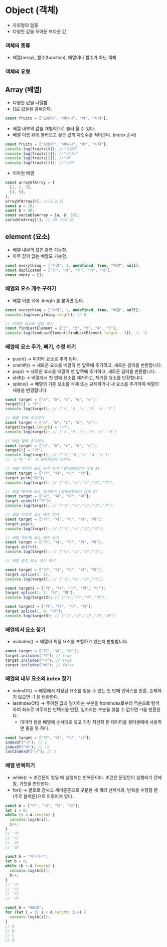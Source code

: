 # Object (객체)

- 자료형의 일종
- 다양한 값을 모아둔 또다른 값

### 객체의 종류

- 배열(array), 함수(function), 배열이나 함수가 아닌 객체

### 객체의 유형

## Array (배열)

- 다양한 값을 나열함.
- []로 값들을 감싸준다.

```javascript
const fruits = ["오렌지", "바나나", "배", "사과"];
```

- 배열 내부의 값을 개별적으로 불러 올 수 있다.
- 배열 이름 뒤에 불러오고 싶은 값의 자릿수를 적어준다. (index 순서)

```javascript
const fruits = ["오렌지", "바나나", "배", "사과"];
console.log(fruits[0]); //"오렌지"
console.log(fruits[1]); //"바나나"
console.log(fruits[2]); //"배"
console.log(fruits[3]); //"사과"
```

- 이차원 배열

```javascript
const arrayOfArray = [
  [1, 2, 3],
  [4, 5],
];
arrayOfArray[0]; //[1,2,3]
const a = 10;
const b = 20;
const variableArray = [a, b, 30];
variableArray[1]; // 20 (b의 값)
```

## element (요소)

- 배열 내부의 값은 중복 가능함.
- 아무 값이 없는 배열도 가능함.

```javascript
const everything = ["사과", 1, undefined, true, "배열", null];
const duplicated = ["가", "가", "가", "가", "가"];
const empty = [];
```

### 배열의 요소 개수 구하기

- 배열 이름 뒤에 .length 를 붙이면 된다.

```javascript
const everything = ["사과", 1, undefined, true, "배열", null];
console.log(everything.length); // 6
```

```javascript
// 마지막 요소의 값을 찾기
const findLastElement = ["1", "2", "3", "4", "5"];
console.log(findLastElement[findLastElement.length - 1]); // '5'
```

### 배열에 요소 추가, 빼기, 수정 하기

- push() -> 마지막 요소로 추가 된다.
- unshift() -> 새로운 요소를 배열의 맨 앞쪽에 추가하고, 새로운 길이를 반환합니다.
- pop() -> 새로운 요소를 배열의 맨 앞쪽에 추가하고, 새로운 길이를 반환합니다.
- shift() -> 배열에서 첫 번째 요소를 제거하고, 제거된 요소를 반환합니다.
- splice() -> 배열의 기존 요소를 삭제 또는 교체하거나 새 요소를 추가하여 배열의 내용을 변경합니다.

```javascript
const target = ["a", "b", "c", "d", "e"];
target[5] = "f";
console.log(target); // ['a','b','c','d','e'.'f']
```

```javascript
// 배열 뒤에 추가하기
const target = ["a", "b", "c", "d", "e"];
target[target.length] = "가";
console.log(target); // ['a','b','c','d','e'.'가']
```

```javascript
// 배열 앞에 추가하기
const target = ["a", "b", "c", "d", "e"];
target[0] = "가";
console.log(target); // ['가','b','c','d','e'];
// 'a'에 '가' 가 덮여씌워져 버린다.
```

```javascript
// 배열 마지막 요소 추가 하기 (덮어씌워지지 않게 1)
const target = ["가", "나", "다", "라"];
target.push("마");
console.log(target); // ["가","나","다","라","마"];
```

```javascript
// 배열 첫번째 요소 추가하기 (덮어씌워지지 않게 2)
const target = ["나", "다", "라", "마"];
target.unshift("가");
console.log(target); // ["가","나","다","라","마"];
```

```javascript
// 배열 마지막 요소 제거 하기
const target = ["가", "나", "다", "라", "마"];
target.pop();
console.log(target); // ["가","나","다","라"];
```

```javascript
// 배열 첫번째 요소 제거 하기
const target = ["가", "나", "다", "라", "마"];
target.shift();
console.log(target); // ["나","다","라","마"];
```

```javascript
// 배열 중간 요소 제거 하기

const target = ["가", "나", "다", "라", "마"];
target.splice(2, 1);
console.log(target); // ["가","나","라","마"];

const target2 = ["가", "나", "다", "라", "마"];
target.splice(1, 3, "타", "파");
console.log(target2); // ["가","타","파","마"];

const target3 = ["가", "나", "다", "라"];
target.splice(1, 0, "바");
console.log(target3); // ["가","바","나","다","라"];
```

### 배열에서 요소 찾기

- includes() -> 배열이 특정 요소를 포함하고 있는지 판별합니다.

```javascript
const target = ["가", "나", "다"];
target.includes("가"); // true
target.includes("나"); // true
target.includes("바"); // false
```

### 배열의 내부 요소의 index 찾기

- indexOf() -> 배열에서 지정된 요소를 찾을 수 있는 첫 번째 인덱스를 반환, 존재하지 않으면 -1 을 반환한다.
- lastIndexOf() -> 주어진 값과 일치하는 부분을 fromIndex로부터 역순으로 탐색하여 최초로 마주치는 인덱스를 반환, 일치하는 부분을 찾을 수 없으면 -1을 반환한다.
  - 데이터 들을 배열에 순서대로 넣고 가장 최신화 된 데이터를 불러올때에 사용하면 좋을 듯 하다.

```javascript
const target = ["가", "나", "다", "나"];
indexOf("나"); // 1
indexOf("라"); // -1
lastIndexOf("나"); // 3
```

### 배열 반복하기

- while() -> 조건문이 참일 때 실행되는 반복문이다. 조건은 문장안이 실행되기 전에 참, 거짓을 판단한다.
- for() -> 괄호로 감싸고 세미콜론으로 구분한 세 개의 선택식과, 반복을 수행할 문(주로 블럭문)으로 이루어져 있다.

```javascript
const A = ["가", "나", "다", "라"];
let i = 0;
while (i < A.length) {
  console.log(A[i]);
  i++;
}
// '가'
// '나'
// '다'
// '라'
```

```javascript
const A = "가나다라";
let b = 0;
while (b < A.length) {
  console.log(A[b]);
  b++;
}
// '가'
// '나'
// '다'
// '라'
```

```javascript
const A = "ABCD";
for (let i = 0; i < A.length; i++) {
  console.log(A[i]);
}
// A
// B
// C
// D
```
